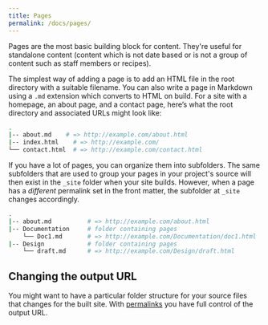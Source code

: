 ```yaml
---
title: Pages
permalink: /docs/pages/
---
```


Pages are the most basic building block for content. They're useful for standalone
content (content which is not date based or is not a group of content such as staff
members or recipes).

The simplest way of adding a page is to add an HTML file in the root
directory with a suitable filename. You can also write a page in Markdown using
a `.md` extension which converts to HTML on build. For a site with
a homepage, an about page, and a contact page, here’s what the root directory
and associated URLs might look like:

```sh
.
|-- about.md    # => http://example.com/about.html
|-- index.html    # => http://example.com/
└── contact.html  # => http://example.com/contact.html
```

If you have a lot of pages, you can organize them into subfolders. The same subfolders that are used to group your pages in your project's source will then exist in the `_site` folder when your site builds. However, when a page has a *different* permalink set in the front matter, the subfolder at `_site` changes accordingly.

```sh
.
|-- about.md          # => http://example.com/about.html
|-- Documentation     # folder containing pages
    └── Doc1.md       # => http://example.com/Documentation/doc1.html
|-- Design            # folder containing pages
    └── draft.md      # => http://example.com/Design/draft.html
```

## Changing the output URL

You might want to have a particular folder structure for your source files that changes for the built site. With [permalinks](/docs/permalinks) you have full control of the output URL.
